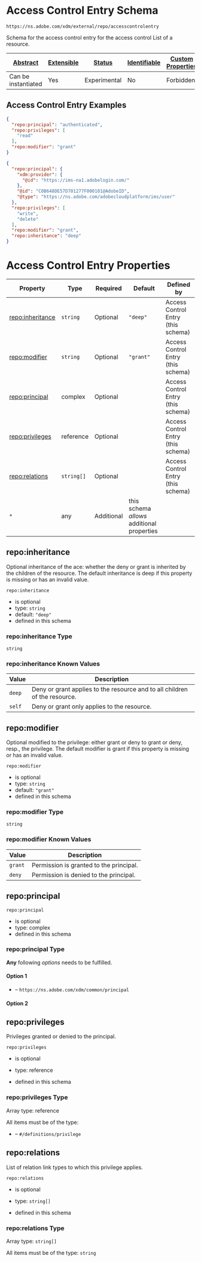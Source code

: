 
# Access Control Entry Schema

```
https://ns.adobe.com/xdm/external/repo/accesscontrolentry
```

Schema for the access control entry for the access control List of a resource.

| [Abstract](../../../abstract.md) | [Extensible](../../../extensions.md) | [Status](../../../status.md) | [Identifiable](../../../id.md) | [Custom Properties](../../../extensions.md) | [Additional Properties](../../../extensions.md) | Defined In |
|----------------------------------|--------------------------------------|------------------------------|--------------------------------|---------------------------------------------|-------------------------------------------------|------------|
| Can be instantiated | Yes | Experimental | No | Forbidden | Permitted | [external/repo/accesscontrolentry.schema.json](external/repo/accesscontrolentry.schema.json) |

## Access Control Entry Examples

```json
{
  "repo:principal": "authenticated",
  "repo:privileges": [
    "read"
  ],
  "repo:modifier": "grant"
}
```

```json
{
  "repo:principal": {
    "xdm:provider": {
      "@id": "https://ims-na1.adobelogin.com/"
    },
    "@id": "C0B648DE57D701277F000101@AdobeID",
    "@type": "https://ns.adobe.com/adobecloudplatform/ims/user"
  },
  "repo:privileges": [
    "write",
    "delete"
  ],
  "repo:modifier": "grant",
  "repo:inheritance": "deep"
}
```


# Access Control Entry Properties

| Property | Type | Required | Default | Defined by |
|----------|------|----------|---------|------------|
| [repo:inheritance](#repoinheritance) | `string` | Optional | `"deep"` | Access Control Entry (this schema) |
| [repo:modifier](#repomodifier) | `string` | Optional | `"grant"` | Access Control Entry (this schema) |
| [repo:principal](#repoprincipal) | complex | Optional |  | Access Control Entry (this schema) |
| [repo:privileges](#repoprivileges) | reference | Optional |  | Access Control Entry (this schema) |
| [repo:relations](#reporelations) | `string[]` | Optional |  | Access Control Entry (this schema) |
| `*` | any | Additional | this schema *allows* additional properties |

## repo:inheritance

Optional inheritance of the ace: whether the deny or grant is inherited by the children of the resource. The default inheritance is deep if this property is missing or has an invalid value.

`repo:inheritance`
* is optional
* type: `string`
* default: `"deep"`
* defined in this schema

### repo:inheritance Type


`string`



### repo:inheritance Known Values
| Value | Description |
|-------|-------------|
| `deep` | Deny or grant applies to the resource and to all children of the resource. |
| `self` | Deny or grant only applies to the resource. |




## repo:modifier

Optional modified to the privilege: either grant or deny to grant or deny, resp., the privilege. The default modifier is grant if this property is missing or has an invalid value.

`repo:modifier`
* is optional
* type: `string`
* default: `"grant"`
* defined in this schema

### repo:modifier Type


`string`



### repo:modifier Known Values
| Value | Description |
|-------|-------------|
| `grant` | Permission is granted to the principal. |
| `deny` | Permission is denied to the principal. |




## repo:principal


`repo:principal`
* is optional
* type: complex
* defined in this schema

### repo:principal Type


**Any** following *options* needs to be fulfilled.


#### Option 1


* []() – `https://ns.adobe.com/xdm/common/principal`


#### Option 2







## repo:privileges

Privileges granted or denied to the principal.

`repo:privileges`
* is optional
* type: reference

* defined in this schema

### repo:privileges Type


Array type: reference

All items must be of the type:
* []() – `#/definitions/privilege`








## repo:relations

List of relation link types to which this privilege applies.

`repo:relations`
* is optional
* type: `string[]`

* defined in this schema

### repo:relations Type


Array type: `string[]`

All items must be of the type:
`string`








